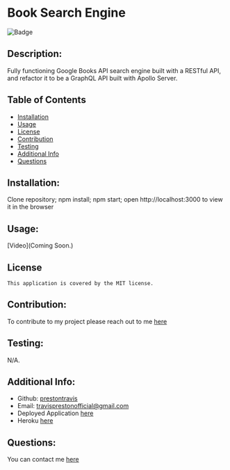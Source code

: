 # Book Search Engine
  
  ![Badge](https://img.shields.io/badge/License-MIT-blue.svg)


  ## Description:
  Fully functioning Google Books API search engine built with a RESTful API, and refactor it to be a GraphQL API built with Apollo Server.

  ## Table of Contents 
  - [Installation](#installation)
  - [Usage](#usage)
  - [License](#license)
  - [Contribution](#contribution)
  - [Testing](#testing)
  - [Additional Info](#additional-info)
  - [Questions](#questions)
  ## Installation:
  Clone repository; npm install; npm start; open http://localhost:3000 to view it in the browser
  ## Usage:
  [Video](Coming Soon.)

  ## License
    This application is covered by the MIT license.

  ## Contribution:
  To contribute to my project please reach out to me [here](mailto:travisprestonofficial@gmail.com)
  ## Testing:
  N/A.
  ## Additional Info:
  - Github: [prestontravis](https://github.com/prestontravis)
  - Email: travisprestonofficial@gmail.com
  - Deployed Application [here](https://prestontravis.github.io/book-search-engine/)
  - Heroku [here](www.heroku.com)
  ## Questions:
  You can contact me [here](mailto:travisprestonofficial@gmail.com)

